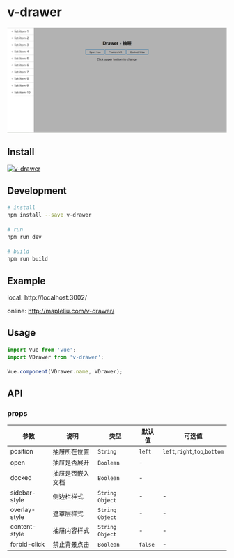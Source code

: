 # v-drawer

![demo](https://raw.githubusercontent.com/liujian10/v-drawer/HEAD/assets/sheet.jpg)

## Install

[![v-drawer](https://nodei.co/npm/v-drawer.png)](https://npmjs.org/package/v-drawer)

## Development

```bash
# install
npm install --save v-drawer

# run
npm run dev

# build
npm run build
```

## Example

local: http://localhost:3002/

online: http://mapleliu.com/v-drawer/

## Usage

```js
import Vue from 'vue';
import VDrawer from 'v-drawer';

Vue.component(VDrawer.name, VDrawer);
```

## API

### props

| 参数 | 说明 | 类型 | 默认值 | 可选值 |
|-----------|-----------|-----------|-------------|-------------|
| position | 抽屉所在位置 | `String` | `left` | `left`,`right`,`top`,`bottom` |
| open | 抽屉是否展开 | `Boolean` | - |
| docked | 抽屉是否嵌入文档 | `Boolean` | - |
| sidebar-style | 侧边栏样式 | `String` `Object` | - | - |
| overlay-style | 遮罩层样式 | `String` `Object`| - | - |
| content-style | 抽屉内容样式 | `String` `Object`| - | - |
| forbid-click | 禁止背景点击 | `Boolean` | `false` | - |
